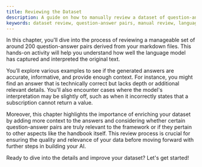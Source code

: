 ```yaml
---
title: Reviewing the Dataset
description: A guide on how to manually review a dataset of question-answer pairs generated from markdown files.
keywords: dataset review, question-answer pairs, manual review, language model interpretation, markdown files
---
```


In this chapter, you'll dive into the process of reviewing a manageable set of around 200 question-answer pairs derived from your markdown files. This hands-on activity will help you understand how well the language model has captured and interpreted the original text.

You’ll explore various examples to see if the generated answers are accurate, informative, and provide enough context. For instance, you might find an answer that is technically correct but lacks depth or additional relevant details. You'll also encounter cases where the model's interpretation may be slightly off, such as when it incorrectly states that a subscription cannot return a value.

Moreover, this chapter highlights the importance of enriching your dataset by adding more context to the answers and considering whether certain question-answer pairs are truly relevant to the framework or if they pertain to other aspects like the handbook itself. This review process is crucial for ensuring the quality and relevance of your data before moving forward with further steps in building your AI.

Ready to dive into the details and improve your dataset? Let's get started!